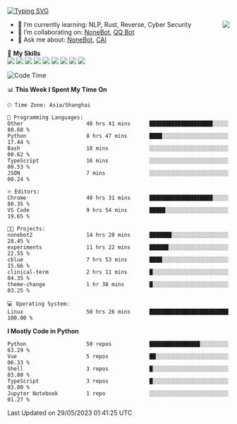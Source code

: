 [![Typing SVG](https://readme-typing-svg.herokuapp.com?size=25&duration=2500&color=8C43EA&vCenter=true&width=200&height=40&lines=Hi+there+%F0%9F%91%8B%F0%9F%8F%BB;I'm+yanyongyu)](https://git.io/typing-svg)

<a href="#">
  <img align="right" src="https://github-readme-stats.vercel.app/api?username=yanyongyu&count_private=true&show_icons=true&bg_color=15,f2f7fd,E0EAFC" />
</a>

- 🌱 I’m currently learning: NLP, Rust, Reverse, Cyber Security
- 👯 I’m collaborating on: [NoneBot](https://github.com/nonebot), [QQ Bot](https://github.com/Mrs4s/go-cqhttp)
- 💬 Ask me about: [NoneBot](https://github.com/nonebot), [CAI](https://github.com/cscs181/CAI)

🌟 **My Skills**  
![](https://img.shields.io/badge/-Python-3e74a2?style=flat-square&logo=Python&logoColor=fff)
![](https://img.shields.io/badge/-Node.js-339933?style=flat-square&logo=Node.js&logoColor=fff)
![](https://img.shields.io/badge/-Vue-4fc08d?style=flat-square&logo=Vue.js&logoColor=fff)
![](https://img.shields.io/badge/-React-2d98ce?style=flat-square&logo=React&logoColor=fff)
![](https://img.shields.io/badge/-Docker-2496ED?style=flat-square&logo=Docker&logoColor=fff)
![](https://img.shields.io/badge/-Linux-000000?style=flat-square&logo=Linux&logoColor=fff)
![](https://img.shields.io/badge/-MySQL-4479A1?style=flat-square&logo=MySQL&logoColor=fff)
![](https://img.shields.io/badge/-Redis-DC382D?style=flat-square&logo=Redis&logoColor=fff)
![](https://img.shields.io/badge/-MongoDB-47A248?style=flat-square&logo=MongoDB&logoColor=fff)

<!--START_SECTION:waka-->
![Code Time](http://img.shields.io/badge/Code%20Time-4%2C133%20hrs%2016%20mins-blue)

📊 **This Week I Spent My Time On** 

```text
🕑︎ Time Zone: Asia/Shanghai

💬 Programming Languages: 
Other                    40 hrs 41 mins      ████████████████████░░░░░   80.68 % 
Python                   8 hrs 47 mins       ████░░░░░░░░░░░░░░░░░░░░░   17.44 % 
Bash                     18 mins             ░░░░░░░░░░░░░░░░░░░░░░░░░   00.62 % 
TypeScript               16 mins             ░░░░░░░░░░░░░░░░░░░░░░░░░   00.53 % 
JSON                     7 mins              ░░░░░░░░░░░░░░░░░░░░░░░░░   00.24 % 

🔥 Editors: 
Chrome                   40 hrs 31 mins      ████████████████████░░░░░   80.35 % 
VS Code                  9 hrs 54 mins       █████░░░░░░░░░░░░░░░░░░░░   19.65 % 

🐱‍💻 Projects: 
nonebot2                 14 hrs 20 mins      ███████░░░░░░░░░░░░░░░░░░   28.45 % 
experiments              11 hrs 22 mins      ██████░░░░░░░░░░░░░░░░░░░   22.55 % 
cblue                    7 hrs 53 mins       ████░░░░░░░░░░░░░░░░░░░░░   15.66 % 
clinical-term            2 hrs 11 mins       █░░░░░░░░░░░░░░░░░░░░░░░░   04.35 % 
theme-change             1 hr 38 mins        █░░░░░░░░░░░░░░░░░░░░░░░░   03.25 % 

💻 Operating System: 
Linux                    50 hrs 26 mins      █████████████████████████   100.00 % 
```

**I Mostly Code in Python** 

```text
Python                   50 repos            ████████████████░░░░░░░░░   63.29 % 
Vue                      5 repos             ██░░░░░░░░░░░░░░░░░░░░░░░   06.33 % 
Shell                    3 repos             █░░░░░░░░░░░░░░░░░░░░░░░░   03.80 % 
TypeScript               3 repos             █░░░░░░░░░░░░░░░░░░░░░░░░   03.80 % 
Jupyter Notebook         1 repo              ░░░░░░░░░░░░░░░░░░░░░░░░░   01.27 % 
```




 Last Updated on 29/05/2023 01:41:25 UTC
<!--END_SECTION:waka-->
